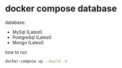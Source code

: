 # docker compose database

database: 
  - MySql (Latest)
  - PostgreSql (Latest)
  - Mongo (Latest)

how to run

```bash
docker-compose up --build -d
```
